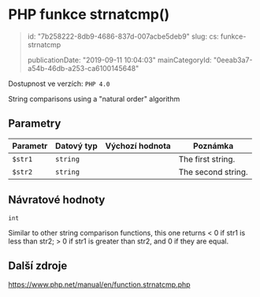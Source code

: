 PHP funkce strnatcmp()
======================

> id: "7b258222-8db9-4686-837d-007acbe5deb9"
> slug:
> 	cs: funkce-strnatcmp
>
> publicationDate: "2019-09-11 10:04:03"
> mainCategoryId: "0eeab3a7-a54b-46db-a253-ca6100145648"

Dostupnost ve verzích: `PHP 4.0`

String comparisons using a "natural order" algorithm


Parametry
--------------

| Parametr | Datový typ | Výchozí hodnota | Poznámka |
|-----|-----|-----|-----|
| `$str1` | `string` |  | The first string. |
| `$str2` | `string` |  | The second string. |


Návratové hodnoty
----------------

`int`

Similar to other string comparison functions, this one returns &lt; 0 if
str1 is less than str2; &gt;
0 if str1 is greater than
str2, and 0 if they are equal.

Další zdroje
------------

https://www.php.net/manual/en/function.strnatcmp.php
